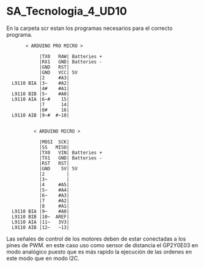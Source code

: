 # SA_Tecnologia_4_UD10
 En la carpeta scr estan los programas necesarios para el correcto programa. 
           
           < ARDUINO PRO MICRO >
  
                |TX0   RAW| Batteries +
                |RX1   GND| Batteries -
                |GND   RST|
                |GND   VCC| 5V
                |2     #A3| 
      L9110 BIA |3~    #A2| 
                |4#    #A1| 
      L9110 BIB |5~    #A0| 
      L9110 AIA |6~#    15|
                |7      14| 
                |8#     16| 
      L9110 AIB |9~#  #~10| 


              < ARDUINO MICRO >
               
                |MOSI  SCK|
                |SS   MISO|
                |TX0   VIN| Batteries +
                |TX1   GND| Batteries -
                |RST   RST| 
                |GND    5V| 5V
                |2        | 
                |3~       | 
                |4     #A5| 
                |5~    #A4| 
                |6~    #A3| 
                |7     #A2|
                |8     #A1| 
      L9110 BIA |9~    #A0| 
      L9110 BIB |10~  AREF| 
      L9110 AIA |11~   3V3| 
      L9110 AIB |12~   ~13| 
      
 Las señales de control de los motores deben de estar conectadas a los pines de PWM. en este caso uso como sensor de distancia el GP2Y0E03 en modo analógico puesto que es más rapido la ejecución de las ordenes en este modo que en modo I2C.
 
